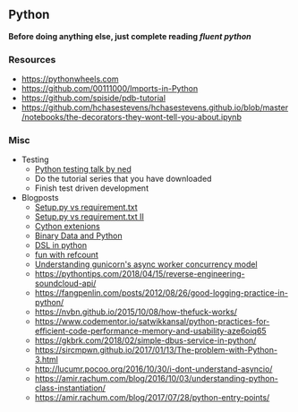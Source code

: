 ## Python 
**Before doing anything else, just complete reading *fluent python***

### Resources
- https://pythonwheels.com
- https://github.com/00111000/Imports-in-Python
- https://github.com/spiside/pdb-tutorial
- https://github.com/hchasestevens/hchasestevens.github.io/blob/master/notebooks/the-decorators-they-wont-tell-you-about.ipynb

### Misc
- Testing
    - [Python testing talk by ned](https://www.youtube.com/watch?v=FxSsnHeWQBY)
    - Do the tutorial series that you have downloaded
    - Finish test driven development
- Blogposts
    - [Setup.py vs requirement.txt](https://lobste.rs/s/fvrdql/pipreqs_create_requirements_txt_for_any)
    - [Setup.py vs requirement.txt II](https://lobste.rs/s/uncyzu/why_we_have_both_requirements_txt_setup_py)
    - [Cython extenions](http://pythonextensionpatterns.readthedocs.io/en/latest/index.html)
    - [Binary Data and Python](https://www.devdungeon.com/content/working-binary-data-python)
    - [DSL in python](http://blog.erezsh.com/how-to-write-a-dsl-in-python-with-lark/#what-is-a-dsl-and-why-should-you-care)
    - [fun with refcount](http://groverlab.org/hnbfpr/2017-06-22-fun-with-sys-getrefcount.html)
    - [Understanding gunicorn's async worker concurrency model](http://words.volant.is/articles/understanding-gunicorns-async-worker-concurrency-model/)
    - https://pythontips.com/2018/04/15/reverse-engineering-soundcloud-api/
    - https://fangpenlin.com/posts/2012/08/26/good-logging-practice-in-python/
    - https://nvbn.github.io/2015/10/08/how-thefuck-works/
    - https://www.codementor.io/satwikkansal/python-practices-for-efficient-code-performance-memory-and-usability-aze6oiq65
    - https://gkbrk.com/2018/02/simple-dbus-service-in-python/
    - https://sircmpwn.github.io/2017/01/13/The-problem-with-Python-3.html
    - http://lucumr.pocoo.org/2016/10/30/i-dont-understand-asyncio/
    - https://amir.rachum.com/blog/2016/10/03/understanding-python-class-instantiation/
    - https://amir.rachum.com/blog/2017/07/28/python-entry-points/